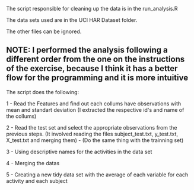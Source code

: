 
The script responsible for cleaning up the data is in the run_analysis.R 

The data sets used are in the UCI HAR Dataset folder.

The other files can be ignored.

## NOTE: I performed the analysis following a different order from the one on the instructions of the exercise, because I think it has a better flow for the programming and it is more intuitive

The script does the following:

1 - Read the Features and find out each collums have observations with mean and standart deviation (I extracted the respective id's and name of the collums)
      
2 - Read the test set and select the appropriate observations from the previous steps. (It involved reading the files subject_test.txt, y_test.txt, X_test.txt and merging them) - (Do the same thing with the trainning set)
      
3 - Using descriptive names for the activities in the data set

4 - Merging the datas

5 - Creating a new tidy data set with the average of each variable for each activity and each subject


